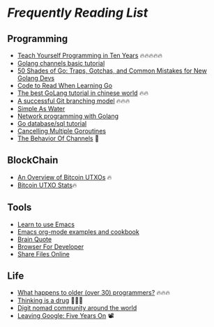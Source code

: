 # *Frequently Reading List*

## Programming

- [Teach Yourself Programming in Ten Years](http://norvig.com/21-days.html#answers) 🔥🔥🔥🔥🔥
- [Golang channels basic  tutorial](https://guzalexander.com/2013/12/06/golang-channels-tutorial.html)
- [50 Shades of Go: Traps, Gotchas, and Common Mistakes for New Golang Devs](http://devs.cloudimmunity.com/gotchas-and-common-mistakes-in-go-golang/)
- [Code to Read When Learning Go](https://www.somethingsimilar.com/2013/12/26/code-to-read-when-learning-go/)
- [The best GoLang tutorial in chinese world](https://draveness.me/golang/) 🔥🔥
- [A successful Git branching model](https://nvie.com/posts/a-successful-git-branching-model/) 🔥🔥🔥
- [Simple As Water](https://simpleaswater.com/)
- [Network programming with Golang](https://ipfs.io/ipfs/QmfYeDhGH9bZzihBUDEQbCbTc5k5FZKURMUoUvfmc27BwL/index.html)
- [Go database/sql tutorial](http://go-database-sql.org/index.html)
- [Cancelling Multiple Goroutines](https://chilts.org/cancelling-multiple-goroutes/)
- [The Behavior Of Channels](https://www.ardanlabs.com/blog/2017/10/the-behavior-of-channels.html)  🌾

## BlockChain

- [An Overview of Bitcoin UTXOs](https://eklitzke.org/an-overview-of-bitcoin-utxos) 🔥
- [Bitcoin UTXO Stats](https://utxo-stats.com/)🔥

## Tools

- [Learn to use Emacs](https://cestlaz.github.io/stories/emacs/)
- [Emacs org-mode examples and cookbook](http://ehneilsen.net/notebook/orgExamples/org-examples.html)
- [Brain Quote](https://www.brainyquote.com/)
- [Browser For Developer](https://quickref.dev/)
- [Share Files Online](https://sendfiles.online/)

## Life

- [What happens to older (over 30) programmers?](https://www.zhihu.com/question/367880694/answer/1155422395) 🔥🔥🔥
- [Thinking is a drug](https://guzalexander.com/2012/12/17/thinking-is-a-drug.html) 🌱🌱🌱
- [Digit nomad community around the world](https://nomadlist.com/)
- [Leaving Google: Five Years On](https://theartofmachinery.com/2020/08/04/leaving_google.html) 📽️